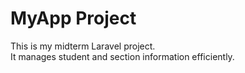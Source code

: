# MyApp Project

This is my midterm Laravel project.  
It manages student and section information efficiently.